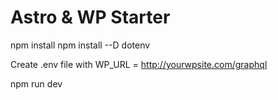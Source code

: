 # Astro & WP Starter

npm install
npm install --D dotenv

Create .env file with WP_URL = http://yourwpsite.com/graphql

npm run dev